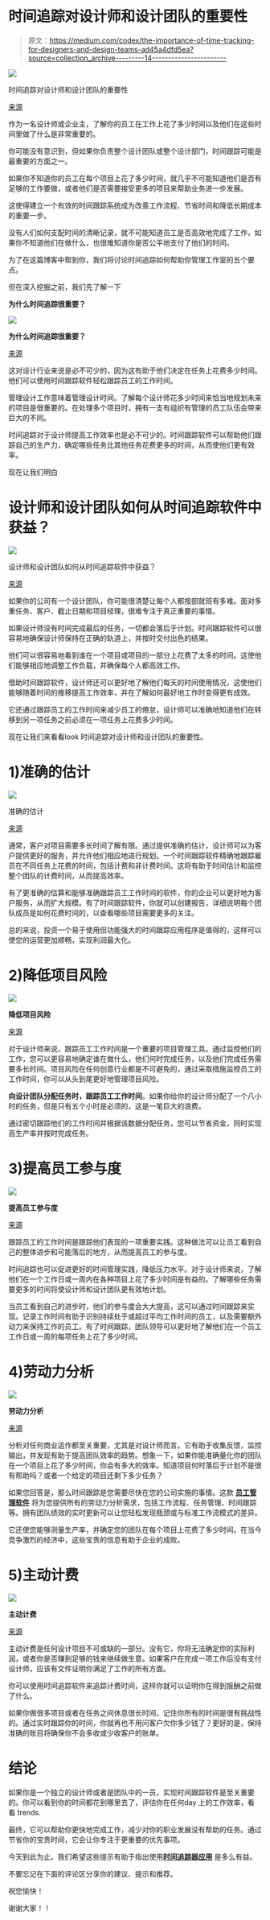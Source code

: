 # 时间追踪对设计师和设计团队的重要性

> 原文：<https://medium.com/codex/the-importance-of-time-tracking-for-designers-and-design-teams-ad45a4dfd5ea?source=collection_archive---------14----------------------->

![](img/52e26dc9a0bba8ca5c3785d2d466b27a.png)

时间追踪对设计师和设计团队的重要性

[来源](https://assets.proof.pub/2056/firstround/3whXDJTDQAaGNXKRHcOa_ThreeDesigners.jpg)

作为一名设计师或企业主，了解你的员工在工作上花了多少时间以及他们在这些时间里做了什么是非常重要的。

你可能没有意识到，但如果你负责整个设计团队或整个设计部门，时间跟踪可能是最重要的方面之一。

如果你不知道你的员工在每个项目上花了多少时间，就几乎不可能知道他们是否有足够的工作要做，或者他们是否需要接受更多的项目来帮助业务进一步发展。

这使得建立一个有效的时间跟踪系统成为改善工作流程、节省时间和降低长期成本的重要一步。

没有人们如何支配时间的清晰记录，就不可能知道员工是否高效地完成了工作，如果你不知道他们在做什么，也很难知道你是否公平地支付了他们的时间。

为了在这篇博客中帮到你，我们将讨论时间追踪如何帮助你管理工作室的五个要点。

但在深入挖掘之前，我们先了解一下

**为什么时间追踪很重要？**

![](img/2c987727d619432fdf7cec7ea5d5f444.png)

**为什么时间追踪很重要？**

[来源](https://www.clio.com/wp-content/uploads/2020/02/Clio-Blog-10-ways-to-track-hours-using-legal-time-tracking-software-01-750x375.png)

这对设计行业来说是必不可少的，因为这有助于他们决定在任务上花费多少时间。他们可以使用时间跟踪软件轻松跟踪员工的工作时间。

管理设计工作意味着管理设计时间。了解每个设计师花多少时间来恰当地规划未来的项目是很重要的。在处理多个项目时，拥有一支有组织有管理的员工队伍会带来巨大的不同。

时间追踪对于设计师提高工作效率也是必不可少的。时间跟踪软件可以帮助他们跟踪自己的生产力，确定哪些任务比其他任务花费更多的时间，从而使他们更有效率。

现在让我们明白

# 设计师和设计团队如何从时间追踪软件中获益？

![](img/6ea95e905af622026bd6a884003f8457.png)

设计师和设计团队如何从时间追踪软件中获益？

[来源](https://www.etazweb.it/images/agenziawebpadovaetazwebartsolutions.jpg)

如果你的公司有一个设计团队，你可能很清楚让每个人都按部就班有多难。面对多重任务、客户、截止日期和项目经理，很难专注于真正重要的事情。

如果设计师没有时间完成最后的任务，一切都会落后于计划。时间跟踪软件可以很容易地确保设计师保持在正确的轨道上，并按时交付出色的结果。

他们可以很容易地看到谁在一个项目或项目的一部分上花费了太多的时间。这使他们能够相应地调整工作负载，并确保每个人都高效工作。

借助时间跟踪软件，设计师还可以更好地了解他们每天的时间使用情况，这使他们能够随着时间的推移提高工作效率，并在了解如何最好地工作时变得更有成效。

它还通过跟踪员工的工作时间来减少员工的倦怠，设计师可以准确地知道他们在转移到另一项任务之前必须在一项任务上花费多少时间。

现在让我们来看看‌look 时间追踪对设计师和设计团队的重要性。

# **1)准确的估计**

![](img/5fc7b4d53a8bf2342650fb8fc29a0038.png)

准确的估计

[来源](https://cdn.civiljungle.com/wp-content/uploads/2021/02/All-About-Estimate.jpg)

通常，客户对项目需要多长时间了解有限。通过提供准确的估计，设计师可以为客户提供更好的服务，并允许他们相应地进行规划。一个时间跟踪软件精确地跟踪雇员在不同任务上花费的时间，包括计费和非计费时间。这将有助于时间估计和监控整个团队的计费时间，从而提高效率。

有了更准确的估算和能够准确跟踪员工工作时间的软件，你的企业可以更好地为客户服务，从而扩大规模。有了时间跟踪软件，你就可以创建报告，详细说明每个团队成员是如何花费时间的，以查看哪些项目需要更多的关注。

总的来说，投资一个易于使用但功能强大的时间跟踪应用程序是值得的，这样可以使您的运营更加顺畅，实现利润最大化。

# **2)降低项目风险**

![](img/1d3edd64463db123d8680e6b92f1ce6e.png)

**降低项目风险**

[来源](https://www.ittoolkit.com/assets/img/articles/600x300/control-project-risk.jpg)

对于设计师来说，跟踪员工工作时间是一个重要的项目管理工具。通过监控他们的工作，您可以更容易地确定谁在做什么，他们何时完成任务，以及他们完成任务需要多长时间。项目风险在任何创意行业都是不可避免的，通过采取措施监控员工的工作时间，你可以从头到尾更好地管理项目风险。

**向设计团队分配任务时，跟踪员工工作时间**。如果你给你的设计师分配了一个八小时的任务，但是只有五个小时是必须的，这是一笔巨大的浪费。

通过密切跟踪他们的工作时间并根据该数据分配任务，您可以节省资金，同时实现高生产率并按时完成任务。

# **3)提高员工参与度**

![](img/157bac4313c8a3eeefa2e69b87956311.png)

**提高员工参与度**

[来源](https://assets-global.website-files.com/61766c42e8e50c99a04fbd4b/6179a7473854b15e11196ea6_shutterstock_1389455627.jpeg)

跟踪员工的工作时间是跟踪他们表现的一项重要实践。这种做法可以让员工看到自己的整体进步和可能落后的地方，从而提高员工的参与度。

时间追踪也可以促进更好的时间管理实践，降低压力水平。对于设计师来说，了解他们在一个工作日或一周内在各种项目上花了多少时间是有益的。了解哪些任务需要更多的时间将使设计师和设计团队更有效地计划。

当员工看到自己的进步时，他们的参与度会大大提高，这可以通过时间跟踪来实现。记录工作时间有助于识别持续处于或超过平均工作时间的员工，以及需要额外动力来保持工作的员工。有了时间跟踪，团队领导可以更好地了解他们在一个员工工作日或一周的每项任务上花了多少时间。

# **4)劳动力分析**

![](img/40b3e51090eb07eb9574494cafbd649b.png)

**劳动力分析**

[来源](https://bigdata-madesimple.com/wp-content/uploads/2018/06/HR-Analytics-499x368.jpg)

分析对任何商业运作都至关重要，尤其是对设计师而言。它有助于收集反馈，监控输出，并发现有助于提高团队效率的趋势。想象一下，如果你能准确量化你的团队在一个项目上花了多少时间，你会有多大的效率。知道项目何时落后于计划不是很有帮助吗？或者一个给定的项目还剩下多少任务？

如果您回答是，那么时间跟踪是您需要尽快在您的公司实施的事情。这款 [**员工管理软件**](https://www.workstatus.io/) 将为您提供所有的劳动力分析需求，包括工作流程、任务管理、时间跟踪等。拥有团队绩效的实时更新可以让您轻松发现瓶颈或与标准工作流模式的差异。

它还使您能够测量生产率，并确定您的团队在每个项目上花费了多少时间。在当今竞争激烈的经济中，这些宝贵的信息有助于企业的成败。

# **5)主动计费**

![](img/e65cbe25e2c7c2da99c3a0e292a354f2.png)

**主动计费**

[来源](https://www.wardyit.com/wp-content/uploads/azure-billing-models-blog-post.jpg)

主动计费是任何设计项目不可或缺的一部分。没有它，你将无法确定你的实际利润，或者你是否赚到足够的钱来继续做生意。如果客户在完成一项工作后没有支付设计师，应该有文件证明你满足了工作的所有方面。

你可以使用时间追踪软件来追踪计费时间，这样你就可以证明你在得到报酬之前做了什么。

如果你做很多项目或者在任务之间休息很长时间，记住你所有的时间是很有挑战性的。通过实时跟踪你的时间，你就再也不用问客户欠你多少钱了？更好的是，保持准确的账目将确保你不会多收或少收客户的账单。

# **结论**

如果你是一个独立的设计师或者是团队中的一员，实现时间跟踪软件是至关重要的。你可以看到你的时间都花到哪里去了，评估你在任何‌day 上的工作效率，看看 trends‌.

最终，它可以帮助你更快地完成工作，减少对你的职业发展没有帮助的任务。通过节省你的宝贵时间，它会让你专注于更重要的优先事项。

今天到此为止。我们希望这些提示有助于指出使用[**时间追踪器应用**](https://www.workstatus.io/best-time-tracking-software-online?utm_source=guest-post&utm_medium=codex-rn&utm_campaign=RN) 是多么有益。

不要忘记在下面的评论区分享你的建议、提示和推荐。

祝您愉快！

谢谢大家！！